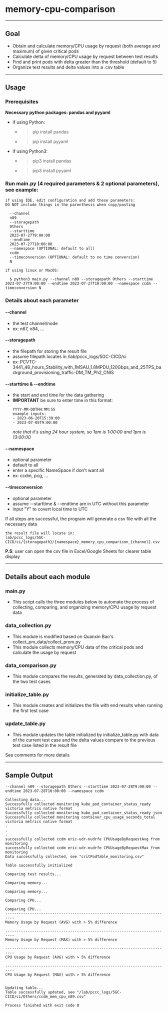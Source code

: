 
# memory-cpu-comparison

---
## Goal
* Obtain and calculate memory/CPU usage by request (both average and maximum) of given critical pods
* Calculate delta of memory/CPU usage by request between test results
* Find and print pods with delta greater than the threshold (default to 5)
* Organize test results and delta values into a .csv table

---
## Usage
### Prerequisites
**Necessary python packages: pandas and pyyaml**
* if using Python:
  * > pip install pandas
  * > pip install pyyaml
* if using Python3:
  * > pip3 install pandas
  * > pip3 install pyyaml

### Run main.py (4 required parameters & 2 optional parameters), see example:
~~~
if using IDE, edit configuration and add these parameters:
DO NOT include things in the parenthesis when copy/pasting

  --channel
  n89
  --storagepath
  Others
  --starttime
  2023-07-27T9:00:00
  --endtime
  2023-07-27T10:00:00
  --namespace (OPTIONAL: default to all)
  ccdm
  --timeconversion (OPTIONAL: default to no time conversion)
  N
~~~
~~~
if using linux or MacOS: 

  $ python3 main.py --channel n89 --storagepath Others --starttime 2023-07-27T9:00:00 --endtime 2023-07-27T10:00:00 --namespace ccdm --timeconversion N
~~~

### Details about each parameter
#### --channel
* the test channel/node
* ex: n67, n84, ...

#### --storagepath
* the filepath for storing the result file
* assume filepath locates in /lab/pccc_logs/5GC-CICD/ci
* ex: PCVTC-3441_48_hours_Stability_with_1MSAU_1.8MPDU_120Gbps_and_25TPS_background_provisioning_traffic-DM_TM_Ph2_CNIS

#### --starttime & --endtime
* the start and end time for the data gathering
* **IMPORTANT** be sure to enter time in this format:
  ~~~
  YYYY-MM-DDTHH:MM:SS
  example inputs:
  - 2023-06-20T15:30:00
  - 2023-07-05T9:00:00
  ~~~
  *note that it's using 24 hour system, so 1am is 1:00:00 and 1pm is 13:00:00*

#### --namespace
* optional parameter
* default to all
* enter a specific NameSpace if don't want all
* ex: ccdm, pcg, ...

#### --timeconversion
* optional parameter
* assume --starttime & --endtime are in UTC without this parameter
* input "Y" to covert local time to UTC

If all steps are successful,
the program will generate a csv file with all the necessary data
```
the result file will locate in:
lab/pccc_logs/5GC-CICD/ci/{storagepath}/{namespace}_memory_cpu_comparison_{channel}.csv
```
**P.S**: user can open the csv file in Excel/Google Sheets for clearer table display

---
## Details about each module
### main.py
* This script calls the three modules below to automate the process of
  collecting, comparing, and organizing memory/CPU usage by request data
### data_collection.py
* This module is modified based on Quanxin Bao's collect_pm_data/collect_prom.py
* This module collects memory/CPU data of the critical pods and
  calculate the usage by request
### data_comparison.py
* This module compares the results,
  generated by data_collection.py, of the two test cases
### initialize_table.py
* This module creates and initializes the file with end results when running the first test case
### update_table.py
* This module updates the table initialized by initialize_table.py
  with data of the current test case and the delta values compare to the previous test case
  listed in the result file

See comments for more details

---
## Sample Output
~~~
--channel n89 --storagepath Others --starttime 2023-07-28T9:00:00 --endtime 2023-07-28T10:00:00 --namespace ccdm 

Collecting data...
Successfully collected monitoring kube_pod_container_status_ready victoria metrics native format
Successfully collected monitoring kube_pod_container_status_ready json
Successfully collected monitoring container_cpu_usage_seconds_total victoria metrics native format
.
.
.
successfully collected ccdm eric-udr-nudrfe CPUUsageByRequestAvg from monitoring
successfully collected ccdm eric-udr-nudrfe CPUUsageByRequestMax from monitoring
Data successfully collected, see "critPodTable_monitoring.csv"

Table successfully initialized

Comparing test results...

Comparing memory...

Comparing memory...

Comparing CPU...

Comparing CPU...
--------------------------------------------------------------------------
Memory Usage by Request (AVG) with > 5% difference

--------------------------------------------------------------------------
Memory Usage by Request (MAX) with > 5% difference

--------------------------------------------------------------------------
CPU Usage by Request (AVG) with > 5% difference

--------------------------------------------------------------------------
CPU Usage by Request (MAX) with > 5% difference


Updating table...
Table successfully updated, see "/lab/pccc_logs/5GC-CICD/ci/Others/ccdm_mem_cpu_n89.csv"

Process finished with exit code 0
~~~